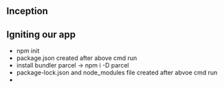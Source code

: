 ## Inception

<!-- <div class="parent">
    <div class="child">
        <h1 class="headd"></h1>
    </div>
</div> -->

<!-- const heading = document.createElement("h1");
heading.innerHTML = "Hello world from javaScript";
const root = document.querySelector("#root");
root.appendChild(heading); -->

## Igniting our app

- npm init
- package.json created after above cmd run
- install bundler parcel -> npm i -D parcel
- package-lock.json and node_modules file created after abvoe cmd run
-

